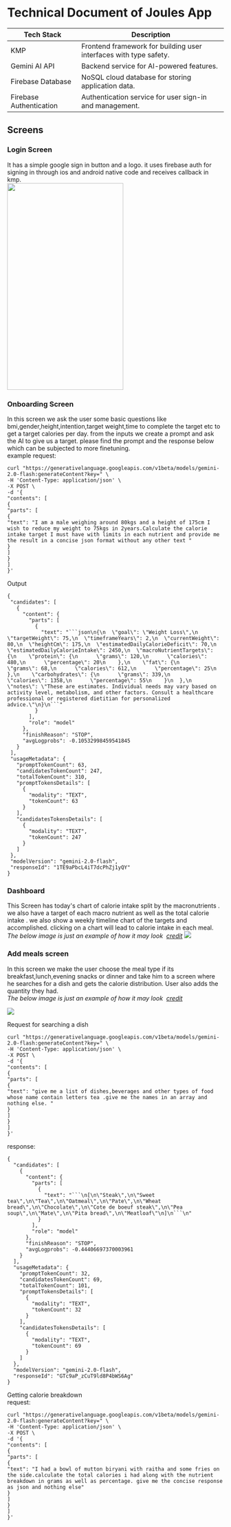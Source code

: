 <h1>Technical Document of Joules App</h1>
<table >
    <thead>
        <tr><th>Tech Stack</th><th>Description</th></tr>
    </thead>
    <tbody><tr><td>KMP</td><td>Frontend framework for building user interfaces with type safety.</td></tr><tr><td>Gemini AI API</td><td>Backend service for AI-powered features.</td></tr><tr><td>Firebase Database</td><td>NoSQL cloud database for storing application data.</td></tr><tr><td>Firebase Authentication</td><td>Authentication service for user sign-in and management.</td></tr></tbody>
</table>

<h2>Screens</h2>

### Login Screen
It has a simple google sign in button and a logo. it uses firebase auth for signing in through ios and android native code and receives callback 
in kmp. <br>
 <img src="https://github.com/user-attachments/assets/c78b9cc2-40fd-4242-bff8-69977ee53572" width="270" height="480" />
 <br>
 
 ### Onboarding Screen
 In this screen we ask the user some basic questions like bmi,gender,height,intention,target weight,time to complete the target etc to get a target calories per day. from the inputs we create a prompt and ask the AI to give us a target. please find the prompt and the response below which can be subjected to more finetuning. 
 <br>
 example request:
 
 ```curl
 curl "https://generativelanguage.googleapis.com/v1beta/models/gemini-2.0-flash:generateContent?key=" \
-H 'Content-Type: application/json' \
-X POST \
-d '{
"contents": [
{
"parts": [
{
"text": "I am a male weighing around 80kgs and a height of 175cm I wish to reduce my weight to 75kgs in 2years.Calculate the calorie intake target I must have with limits in each nutrient and provide me the result in a concise json format without any other text "
}
]
}
]
}'
 ```
 
 Output
 ```
 {
  "candidates": [
    {
      "content": {
        "parts": [
          {
            "text": "```json\n{\n  \"goal\": \"Weight Loss\",\n  \"targetWeight\": 75,\n  \"timeframeYears\": 2,\n  \"currentWeight\": 80,\n  \"heightCm\": 175,\n  \"estimatedDailyCalorieDeficit\": 70,\n  \"estimatedDailyCalorieIntake\": 2450,\n  \"macroNutrientTargets\": {\n    \"protein\": {\n      \"grams\": 120,\n      \"calories\": 480,\n      \"percentage\": 20\n    },\n    \"fat\": {\n      \"grams\": 68,\n      \"calories\": 612,\n      \"percentage\": 25\n    },\n    \"carbohydrates\": {\n      \"grams\": 339,\n      \"calories\": 1358,\n      \"percentage\": 55\n    }\n  },\n  \"notes\": \"These are estimates. Individual needs may vary based on activity level, metabolism, and other factors. Consult a healthcare professional or registered dietitian for personalized advice.\"\n}\n```"
          }
        ],
        "role": "model"
      },
      "finishReason": "STOP",
      "avgLogprobs": -0.10532998459541845
    }
  ],
  "usageMetadata": {
    "promptTokenCount": 63,
    "candidatesTokenCount": 247,
    "totalTokenCount": 310,
    "promptTokensDetails": [
      {
        "modality": "TEXT",
        "tokenCount": 63
      }
    ],
    "candidatesTokensDetails": [
      {
        "modality": "TEXT",
        "tokenCount": 247
      }
    ]
  },
  "modelVersion": "gemini-2.0-flash",
  "responseId": "1TE9aPbcL4iT7dcPhZj1yQY"
}
 ```
 
 ### Dashboard
 This Screen has today's chart of calorie intake split by the macronutrients . we also have a target of each macro nutrient as well as the total calorie intake . we also show a weekly timeline chart of the targets and accomplished. clicking on a chart will lead to calorie intake in each meal.<br>
 <em>The below image is just an example of how it may look &nbsp;[credit](https://medium.com/@sonalisrabanika10/ui-ux-case-study-designing-a-calorie-tracker-app-e6e4788f7ec2)</em>
<img src="https://miro.medium.com/v2/resize:fit:720/format:webp/1*Ya_o-03s2zKEeyJi9UDCdQ.png" />
<br>

### Add meals screen
In this screen we make the user choose the meal type if its breakfast,lunch,evening snacks or dinner and take him to a screen where he searches for a dish and gets the calorie distribution. User also adds the quantity they had. <br>
 <em>The below image is just an example of how it may look &nbsp;[credit](https://medium.com/@sonalisrabanika10/ui-ux-case-study-designing-a-calorie-tracker-app-e6e4788f7ec2)</em>
 
![](https://miro.medium.com/v2/resize:fit:720/format:webp/1*3Egy-zrnmSuRdzwkNLGVdA.png)

Request for searching a dish 
```curl
curl "https://generativelanguage.googleapis.com/v1beta/models/gemini-2.0-flash:generateContent?key=" \
-H 'Content-Type: application/json' \
-X POST \
-d '{
"contents": [
{
"parts": [
{
"text": "give me a list of dishes,beverages and other types of food whose name contain letters tea .give me the names in an array and nothing else. "
}
]
}
]
}'
```
response:

```
{
  "candidates": [
    {
      "content": {
        "parts": [
          {
            "text": "```\n[\n\"Steak\",\n\"Sweet tea\",\n\"Tea\",\n\"Oatmeal\",\n\"Pate\",\n\"Wheat bread\",\n\"Chocolate\",\n\"Cote de boeuf steak\",\n\"Pea soup\",\n\"Mate\",\n\"Pita bread\",\n\"Meatloaf\"\n]\n```\n"
          }
        ],
        "role": "model"
      },
      "finishReason": "STOP",
      "avgLogprobs": -0.44406697370003961
    }
  ],
  "usageMetadata": {
    "promptTokenCount": 32,
    "candidatesTokenCount": 69,
    "totalTokenCount": 101,
    "promptTokensDetails": [
      {
        "modality": "TEXT",
        "tokenCount": 32
      }
    ],
    "candidatesTokensDetails": [
      {
        "modality": "TEXT",
        "tokenCount": 69
      }
    ]
  },
  "modelVersion": "gemini-2.0-flash",
  "responseId": "GTc9aP_zCuT9ld8P4bWS6Ag"
}
```
Getting calorie breakdown <br>
request:

```curl
curl "https://generativelanguage.googleapis.com/v1beta/models/gemini-2.0-flash:generateContent?key=" \
-H 'Content-Type: application/json' \
-X POST \
-d '{
"contents": [
{
"parts": [
{
"text": "I had a bowl of mutton biryani with raitha and some fries on the side.calculate the total calories i had along with the nutrient breakdown in grams as well as percentage. give me the concise response as json and nothing else"
}
]
}
]
}'
```
